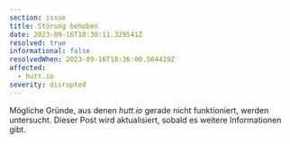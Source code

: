 ```yaml
---
section: issue
title: Störung behoben
date: 2023-09-16T18:30:11.329541Z
resolved: true
informational: false
resolvedWhen: 2023-09-16T18:36:00.564419Z
affected:
  - hutt.io
severity: disrupted
---
```

Mögliche Gründe, aus denen *hutt.io* gerade nicht funktioniert, werden untersucht. Dieser Post wird aktualisiert, sobald es weitere Informationen gibt.

        